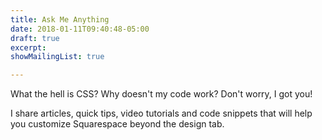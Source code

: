 ```yaml
---
title: Ask Me Anything
date: 2018-01-11T09:40:48-05:00
draft: true
excerpt: 
showMailingList: true

---
```


What the hell is CSS? Why doesn't my code work? Don't worry, I got you!

I share articles, quick tips, video tutorials and code snippets that will help you customize Squarespace beyond the design tab.
